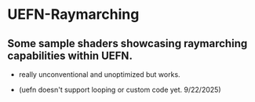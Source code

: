 # UEFN-Raymarching
## Some sample shaders showcasing raymarching capabilities within UEFN.

- really unconventional and unoptimized but works.

- (uefn doesn't support looping or custom code yet. 9/22/2025)
